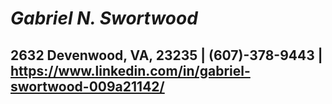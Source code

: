 # *Gabriel N. Swortwood*
## 2632 Devenwood, VA, 23235 | (607)-378-9443 | https://www.linkedin.com/in/gabriel-swortwood-009a21142/
